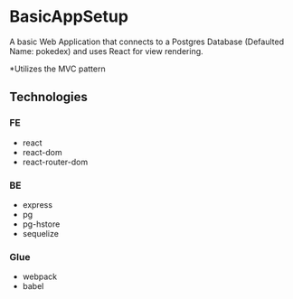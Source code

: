# BasicAppSetup

A basic Web Application that
connects to a Postgres Database (Defaulted Name: pokedex)
and uses React for view rendering.

*Utilizes the MVC pattern

## Technologies

### FE
- react
- react-dom
- react-router-dom

### BE
- express
- pg
- pg-hstore
- sequelize

### Glue
- webpack
- babel

